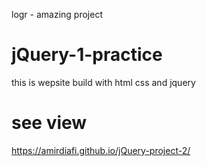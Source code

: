 logr - amazing project
# jQuery-1-practice
this is wepsite build with html css and jquery
# see view
https://amirdiafi.github.io/jQuery-project-2/
